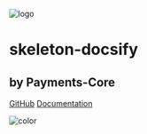 <!-- _coverpage.md -->

![logo](https://cdn0.iconfinder.com/data/icons/halloween-15/86/skull-512.png ':id=cover-logo')

# skeleton-docsify
## by Payments-Core

[GitHub](https://github.com/jhonatzambra/skeleton-docsify)
[Documentation](/en/main/overview.md)

![color](#f0f0f0)